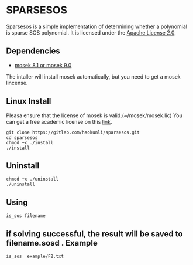 SPARSESOS
================
Sparsesos is a simple implementation of determining whether a polynomial is sparse SOS polynomial.  It is licensed under the [Apache License 2.0](https://gitlab.com/haokunli/sparsesos/blob/master/LICENSE).

Dependencies
----------------
* [mosek 8.1 or mosek 9.0](https://www.mosek.com/) 

The intaller will install  mosek automatically, but you need to get a mosek lincense.

Linux Install  
---------------
Pleasa ensure that the license of mosek is valid.(~/mosek/mosek.lic)
You can get a free academic license on this [link](https://www.mosek.com/products/academic-licenses/).

```
git clone https://gitlab.com/haokunli/sparsesos.git
cd sparsesos
chmod +x ./install
./install
```

Uninstall
---------------
```
chmod +x ./uninstall
./uninstall
```

Using
---------------
```
is_sos filename
```
if solving successful, the result will be saved to filename.sosd .
Example
--------------
```
is_sos  example/F2.txt 
```

